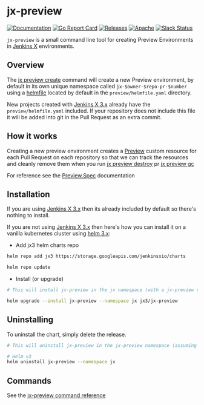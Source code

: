 # jx-preview

[![Documentation](https://godoc.org/github.com/jenkins-x/jx-preview?status.svg)](https://pkg.go.dev/mod/github.com/jenkins-x/jx-preview)
[![Go Report Card](https://goreportcard.com/badge/github.com/jenkins-x/jx-preview)](https://goreportcard.com/report/github.com/jenkins-x/jx-preview)
[![Releases](https://img.shields.io/github/release-pre/jenkins-x/jx-preview.svg)](https://github.com/jenkins-x/jx-preview/releases)
[![Apache](https://img.shields.io/badge/license-Apache-blue.svg)](https://github.com/jenkins-x/jx-preview/blob/master/LICENSE)
[![Slack Status](https://img.shields.io/badge/slack-join_chat-white.svg?logo=slack&style=social)](https://slack.k8s.io/)


`jx-preview` is a small command line tool for creating Preview Environments in [Jenkins X](https://jenkins-x.io/) environments.

## Overview

The [jx preview create](https://github.com/jenkins-x/jx-preview/blob/master/docs/cmd/jx-preview_create.md) command will create a new Preview environment, by default in its own unique namespace called `jx-$owner-$repo-pr-$number` using a [helmfile](https://github.com/roboll/helmfile) located by default in the `preview/helmfile.yaml` directory.

New projects created with [Jenkins X 3.x](https://jenkins-x.io/docs/v3/) already have the `preview/helmfile.yaml` included. If your repository does not include this file it will be added into git in the Pull Request as an extra commit.
 
## How it works

Creating a new preview environment creates a [Preview](https://github.com/jenkins-x/jx-preview/blob/master/docs/crds/github-com-jenkins-x-jx-preview-pkg-apis-preview-v1alpha1.md#Preview) custom resource for each Pull Request on each repository so that we can track the resources and cleanly remove them when you run [jx preview destroy](https://github.com/jenkins-x/jx-preview/blob/master/docs/cmd/jx-preview_destroy.md) pr [jx preview gc](https://github.com/jenkins-x/jx-preview/blob/master/docs/cmd/jx-preview_gc.md)

For reference see the [Preview.Spec](https://github.com/jenkins-x/jx-preview/blob/master/docs/crds/github-com-jenkins-x-jx-preview-pkg-apis-preview-v1alpha1.md#PreviewSpec) documentation


## Installation

If you are using [Jenkins X 3.x](https://jenkins-x.io/docs/v3/) then its already included by default so there's nothing to install.

If you are not using [Jenkins X 3.x](https://jenkins-x.io/docs/v3/)  then here's how you can install it on a vanilla kubernetes cluster using [helm 3.x](https://helm.sh/):


- Add jx3 helm charts repo

```bash
helm repo add jx3 https://storage.googleapis.com/jenkinsxio/charts

helm repo update
```

- Install (or upgrade)

```bash
# This will install jx-preview in the jx namespace (with a jx-preview release name)

helm upgrade --install jx-preview --namespace jx jx3/jx-preview
```

## Uninstalling

To uninstall the chart, simply delete the release.

```bash
# This will uninstall jx-preview in the jx-preview namespace (assuming a jx-preview release name)

# Helm v3
helm uninstall jx-preview --namespace jx
```



## Commands

See the [jx-preview command reference](https://github.com/jenkins-x/jx-preview/blob/master/docs/cmd/jx-preview.md)

